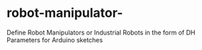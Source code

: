 # robot-manipulator-
Define Robot Manipulators or Industrial Robots in the form of DH Parameters for Arduino sketches 
